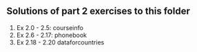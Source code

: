 ## Solutions of part 2 exercises to this folder
1. Ex 2.0 - 2.5: courseinfo
2. Ex 2.6 - 2.17: phonebook
3. Ex 2.18 - 2.20 dataforcountries